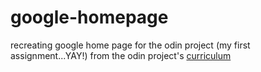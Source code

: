 # google-homepage
recreating google home page for the odin project (my first assignment...YAY!)
from the odin project's [curriculum](http://theodinproject.com/courses/web-development-101/lessons/html-css)
